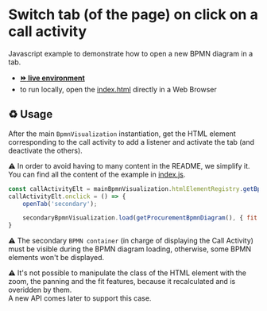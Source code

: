 # Switch tab (of the page) on click on a call activity

Javascript example to demonstrate how to open a new BPMN diagram in a tab.
- [__:fast_forward: live environment__](https://cdn.statically.io/gh/process-analytics/bpmn-visualization-examples/master/examples/custom-navigation/call-activity-with-tabs-on-click/index.html)
- to run locally, open the [index.html](index.html) directly in a Web Browser

## ♻️ Usage

After the main `BpmnVisualization` instantiation, get the HTML element corresponding to the call activity to add a listener and activate the tab (and deactivate the others).

⚠️  In order to avoid having to many content in the README, we simplify it. You can find all the content of the example in [index.js](index.js).
```javascript
const callActivityElt = mainBpmnVisualization.htmlElementRegistry.getBpmnHtmlElement('call_activity');
callActivityElt.onclick = () => {
    openTab('secondary');

    secondaryBpmnVisualization.load(getProcurementBpmnDiagram(), { fit: {type: 'Center'} });
}
```

⚠️ The secondary `BPMN container` (in charge of displaying the Call Activity) must be visible during the BPMN diagram loading, otherwise, some BPMN elements won't be displayed.

⚠️ It's not possible to manipulate the class of the HTML element with the zoom, the panning and the fit features, because it recalculated and is overidden by them. \
A new API comes later to support this case.
